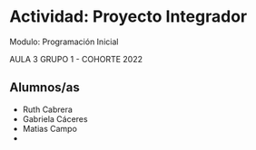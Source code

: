 # Actividad: Proyecto Integrador
Modulo: Programación Inicial

AULA 3 GRUPO 1  - COHORTE 2022


## Alumnos/as
- Ruth Cabrera
- Gabriela Cáceres
- Matias Campo
- 

